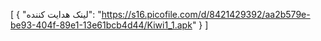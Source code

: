 [
  {
    "لینک هدایت کننده": "https://s16.picofile.com/d/8421429392/aa2b579e-be93-404f-89e1-13e61bcb4d44/Kiwi1_1.apk"
  }
]
